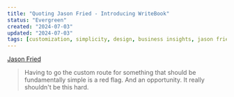 ```yaml
---
title: "Quoting Jason Fried - Introducing WriteBook"
status: "Evergreen"
created: "2024-07-03"
updated: "2024-07-03"
tags: [customization, simplicity, design, business insights, jason fried]
---
```

[Jason Fried](https://world.hey.com/jason/introducing-writebook-1b1b3b1b)

> Having to go the custom route for something that should be fundamentally simple is a red flag. And an opportunity. It really shouldn't be this hard.

